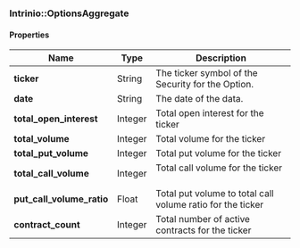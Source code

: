 

[//]: # (CLASS:Intrinio::OptionsAggregate)

[//]: # (KIND:object)

### Intrinio::OptionsAggregate

#### Properties

[//]: # (START_DEFINITION)

Name | Type | Description
------------ | ------------- | -------------
**ticker** | String | The ticker symbol of the Security for the Option. &nbsp;
**date** | String | The date of the data. &nbsp;
**total_open_interest** | Integer | Total open interest for the ticker &nbsp;
**total_volume** | Integer | Total volume for the ticker &nbsp;
**total_put_volume** | Integer | Total put volume for the ticker &nbsp;
**total_call_volume** | Integer | Total call volume for the ticker &nbsp;
**put_call_volume_ratio** | Float | Total put volume to total call volume ratio for the ticker &nbsp;
**contract_count** | Integer | Total number of active contracts for the ticker &nbsp;

[//]: # (END_DEFINITION)



